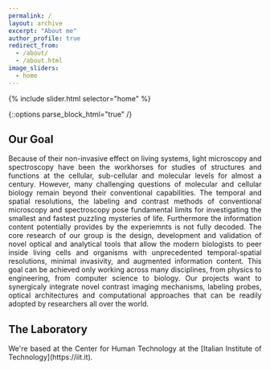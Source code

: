 ```yaml
---
permalink: /
layout: archive
excerpt: "About me"
author_profile: true
redirect_from:
  - /about/
  - /about.html
image_sliders:
  - home
---
```


{% include slider.html selector="home" %}

{::options parse_block_html="true" /}
<h2>Our Goal</h2>
<body align="justify">
Because of their non-invasive effect on living systems, light microscopy and spectroscopy have been the workhorses for studies of structures and functions at the cellular, sub-cellular and molecular levels for almost a century.
However, many challenging questions of molecular and cellular biology remain beyond their conventional capabilities. The temporal and spatial resolutions, the labeling and contrast methods of conventional microscopy and spectroscopy pose fundamental limits for investigating the smallest and fastest puzzling mysteries of life. Furthermore the information content potentially provides by the experiemnts is not fully decoded.
The core research of our group is the design, development and validation of novel optical and analytical tools that allow the modern biologists to peer inside living cells and organisms with unprecedented temporal-spatial resolutions, minimal invasivity, and augmented information content.
This goal can be achieved only working across many disciplines, from physics to engineering, from computer science to biology. Our projects want to synergicaly integrate novel contrast imaging mechanisms, labeling probes, optical architectures and computational approaches that can be readily adopted by researchers all over the world.

<h2>The Laboratory</h2>
We're based at the Center for Human Technology at the [Italian Institute of Technology](https://iit.it).

